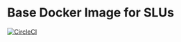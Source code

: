 # Base Docker Image for SLUs

[![CircleCI](https://circleci.com/gh/ldssa/academy-base/tree/main.svg?style=svg)](https://circleci.com/gh/ldssa/academy-base/?branch=main)

